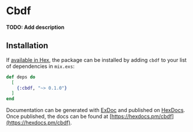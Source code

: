 # Cbdf

**TODO: Add description**

## Installation

If [available in Hex](https://hex.pm/docs/publish), the package can be installed
by adding `cbdf` to your list of dependencies in `mix.exs`:

```elixir
def deps do
  [
    {:cbdf, "~> 0.1.0"}
  ]
end
```

Documentation can be generated with [ExDoc](https://github.com/elixir-lang/ex_doc)
and published on [HexDocs](https://hexdocs.pm). Once published, the docs can
be found at [https://hexdocs.pm/cbdf](https://hexdocs.pm/cbdf).

